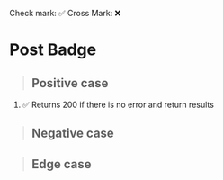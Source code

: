 Check mark: ✅
Cross Mark: ❌

# Post Badge

> ## Positive case

1. ✅ Returns 200 if there is no error and return results

> ## Negative case

> ## Edge case

